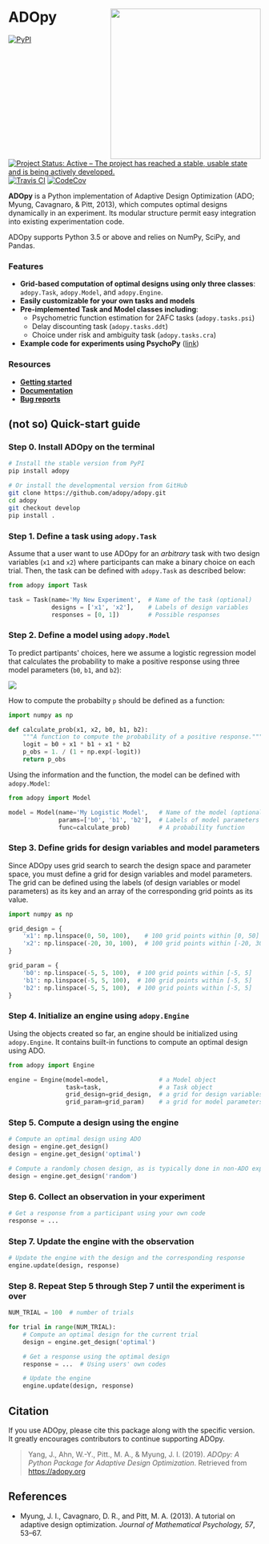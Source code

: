 # ADOpy <img src="https://adopy.github.io/logo/adopy-logo.svg" align="right" width="300px">

[![PyPI](https://img.shields.io/pypi/v/adopy.svg?color=green)](https://pypi.org/project/adopy/)
[![Project Status: Active – The project has reached a stable, usable state and is being actively developed.](https://www.repostatus.org/badges/latest/active.svg)](https://www.repostatus.org/#active)
[![Travis CI](https://travis-ci.org/adopy/adopy.svg?branch=master)](https://travis-ci.org/adopy/adopy)
[![CodeCov](https://codecov.io/gh/adopy/adopy/branch/master/graph/badge.svg?token=jFnJgnVV1k)](https://codecov.io/gh/adopy/adopy)

**ADOpy** is a Python implementation of Adaptive Design Optimization (ADO; Myung, Cavagnaro, & Pitt, 2013), which computes optimal designs dynamically in an experiment. Its modular structure permit easy integration into existing experimentation code.

ADOpy supports Python 3.5 or above and relies on NumPy, SciPy, and Pandas.

### Features

- **Grid-based computation of optimal designs using only three classes**: `adopy.Task`, `adopy.Model`, and `adopy.Engine`.
- **Easily customizable for your own tasks and models**
- **Pre-implemented Task and Model classes including**:
  - Psychometric function estimation for 2AFC tasks (`adopy.tasks.psi`)
  - Delay discounting task (`adopy.tasks.ddt`)
  - Choice under risk and ambiguity task (`adopy.tasks.cra`)
- **Example code for experiments using PsychoPy** ([link][example-code])

[example-code]: https://github.com/adopy/adopy/tree/master/examples

### Resources

- [**Getting started**](https://adopy.org/getting-started.html)
- [**Documentation**](https://adopy.org)
- [**Bug reports**](https://github.com/adopy/adopy/issues)

## (not so) Quick-start guide ##

### Step 0. Install ADOpy on the terminal

```bash
# Install the stable version from PyPI
pip install adopy

# Or install the developmental version from GitHub
git clone https://github.com/adopy/adopy.git
cd adopy
git checkout develop
pip install .
```

### Step 1. Define a task using `adopy.Task`

Assume that a user want to use ADOpy for an *arbitrary* task with two design
variables (`x1` and `x2`) where participants can make a binary choice on each
trial. Then, the task can be defined with `adopy.Task` as described below:

```python
from adopy import Task

task = Task(name='My New Experiment',  # Name of the task (optional)
            designs = ['x1', 'x2'],    # Labels of design variables
            responses = [0, 1])        # Possible responses
```

### Step 2. Define a model using `adopy.Model`

To predict partipants' choices, here we assume a logistic regression model
that calculates the probability to make a positive response using three model
parameters (`b0`, `b1`, and `b2`):

<img src="https://user-images.githubusercontent.com/11037140/59533069-5f7b7880-8f25-11e9-8440-4d31fb6ac260.png" align="center">

How to compute the probabilty `p` should be defined as a function:

```python
import numpy as np

def calculate_prob(x1, x2, b0, b1, b2):
    """A function to compute the probability of a positive response."""
    logit = b0 + x1 * b1 + x1 * b2
    p_obs = 1. / (1 + np.exp(-logit))
    return p_obs
```

Using the information and the function, the model can be defined with
`adopy.Model`:

```python
from adopy import Model

model = Model(name='My Logistic Model',   # Name of the model (optional)
              params=['b0', 'b1', 'b2'],  # Labels of model parameters
              func=calculate_prob)        # A probability function
```

### Step 3. Define grids for design variables and model parameters

Since ADOpy uses grid search to search the design space and parameter space,
you must define a grid for design variables and model parameters.
The grid can be defined using the labels (of design variables or model
parameters) as its key and an array of the corresponding grid points
as its value.

```python
import numpy as np

grid_design = {
    'x1': np.linspace(0, 50, 100),    # 100 grid points within [0, 50]
    'x2': np.linspace(-20, 30, 100),  # 100 grid points within [-20, 30]
}

grid_param = {
    'b0': np.linspace(-5, 5, 100),  # 100 grid points within [-5, 5]
    'b1': np.linspace(-5, 5, 100),  # 100 grid points within [-5, 5]
    'b2': np.linspace(-5, 5, 100),  # 100 grid points within [-5, 5]
}
```

### Step 4. Initialize an engine using `adopy.Engine`

Using the objects created so far, an engine should be initialized using
`adopy.Engine`. It contains built-in functions to compute an optimal design
using ADO.

```python
from adopy import Engine

engine = Engine(model=model,              # a Model object
                task=task,                # a Task object
                grid_design=grid_design,  # a grid for design variables
                grid_param=grid_param)    # a grid for model parameters
```

### Step 5. Compute a design using the engine

```python
# Compute an optimal design using ADO
design = engine.get_design()
design = engine.get_design('optimal')

# Compute a randomly chosen design, as is typically done in non-ADO experiments
design = engine.get_design('random')
```

### Step 6. Collect an observation in your experiment

```python
# Get a response from a participant using your own code
response = ...
```

### Step 7. Update the engine with the observation

```python
# Update the engine with the design and the corresponding response
engine.update(design, response)
```

### Step 8. Repeat Step 5 through Step 7 until the experiment is over

```python
NUM_TRIAL = 100  # number of trials

for trial in range(NUM_TRIAL):
    # Compute an optimal design for the current trial
    design = engine.get_design('optimal')

    # Get a response using the optimal design
    response = ...  # Using users' own codes

    # Update the engine
    engine.update(design, response)
```

## Citation
If you use ADOpy, please cite this package along with the specific version.
It greatly encourages contributors to continue supporting ADOpy.

> Yang, J., Ahn, W.-Y., Pitt., M. A., & Myung, J. I. (2019).
> *ADOpy: A Python Package for Adaptive Design Optimization*.
> Retrieved from https://adopy.org

## References
- Myung, J. I., Cavagnaro, D. R., and Pitt, M. A. (2013).
  A tutorial on adaptive design optimization.
  *Journal of Mathematical Psychology, 57*, 53–67.

